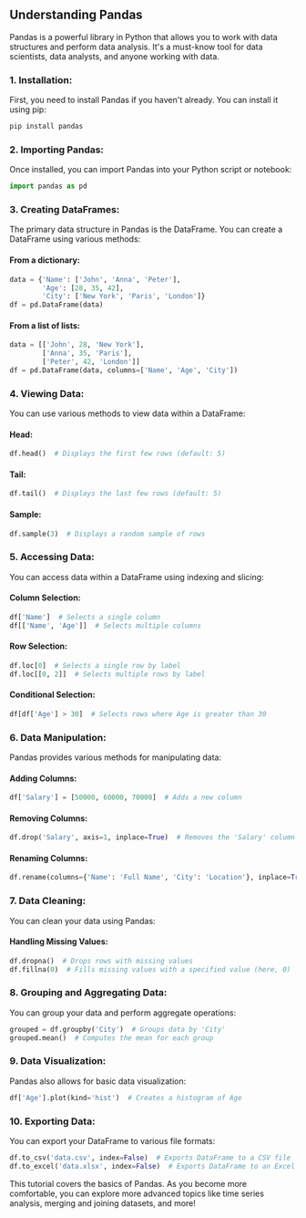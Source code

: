 ## Understanding Pandas

Pandas is a powerful library in Python that allows you to work with data structures and perform data analysis. It's a must-know tool for data scientists, data analysts, and anyone working with data.


### 1. Installation:
First, you need to install Pandas if you haven't already. You can install it using pip:

```bash
pip install pandas
```

### 2. Importing Pandas:
Once installed, you can import Pandas into your Python script or notebook:

```python
import pandas as pd
```

### 3. Creating DataFrames:
The primary data structure in Pandas is the DataFrame. You can create a DataFrame using various methods:

#### From a dictionary:
```python
data = {'Name': ['John', 'Anna', 'Peter'],
        'Age': [28, 35, 42],
        'City': ['New York', 'Paris', 'London']}
df = pd.DataFrame(data)
```

#### From a list of lists:
```python
data = [['John', 28, 'New York'],
        ['Anna', 35, 'Paris'],
        ['Peter', 42, 'London']]
df = pd.DataFrame(data, columns=['Name', 'Age', 'City'])
```

### 4. Viewing Data:
You can use various methods to view data within a DataFrame:

#### Head:
```python
df.head()  # Displays the first few rows (default: 5)
```

#### Tail:
```python
df.tail()  # Displays the last few rows (default: 5)
```

#### Sample:
```python
df.sample(3)  # Displays a random sample of rows
```

### 5. Accessing Data:
You can access data within a DataFrame using indexing and slicing:

#### Column Selection:
```python
df['Name']  # Selects a single column
df[['Name', 'Age']]  # Selects multiple columns
```

#### Row Selection:
```python
df.loc[0]  # Selects a single row by label
df.loc[[0, 2]]  # Selects multiple rows by label
```

#### Conditional Selection:
```python
df[df['Age'] > 30]  # Selects rows where Age is greater than 30
```

### 6. Data Manipulation:
Pandas provides various methods for manipulating data:

#### Adding Columns:
```python
df['Salary'] = [50000, 60000, 70000]  # Adds a new column
```

#### Removing Columns:
```python
df.drop('Salary', axis=1, inplace=True)  # Removes the 'Salary' column
```

#### Renaming Columns:
```python
df.rename(columns={'Name': 'Full Name', 'City': 'Location'}, inplace=True)  # Renames columns
```

### 7. Data Cleaning:
You can clean your data using Pandas:

#### Handling Missing Values:
```python
df.dropna()  # Drops rows with missing values
df.fillna(0)  # Fills missing values with a specified value (here, 0)
```

### 8. Grouping and Aggregating Data:
You can group your data and perform aggregate operations:

```python
grouped = df.groupby('City')  # Groups data by 'City'
grouped.mean()  # Computes the mean for each group
```

### 9. Data Visualization:
Pandas also allows for basic data visualization:

```python
df['Age'].plot(kind='hist')  # Creates a histogram of Age
```

### 10. Exporting Data:
You can export your DataFrame to various file formats:

```python
df.to_csv('data.csv', index=False)  # Exports DataFrame to a CSV file
df.to_excel('data.xlsx', index=False)  # Exports DataFrame to an Excel file
```

This tutorial covers the basics of Pandas. As you become more comfortable, you can explore more advanced topics like time series analysis, merging and joining datasets, and more!
